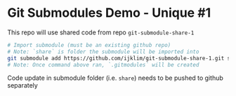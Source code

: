 # Git Submodules Demo - Unique #1

This repo will use shared code from repo `git-submodule-share-1`

```sh
# Import submodule (must be an existing github repo)
# Note: `share` is folder the submodule will be imported into
git submodule add https://github.com/ijklim/git-submodule-share-1.git share
# Note: Once command above ran, `.gitmodules` will be created
```

Code update in submodule folder (i.e. `share`) needs to be pushed to github separately